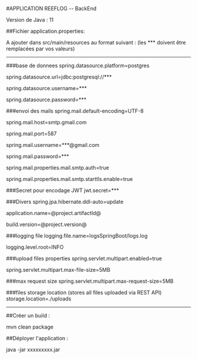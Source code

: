 #APPLICATION REEFLOG -- BackEnd

Version de Java : 11

##Fichier application.properties:

A ajouter dans src/main/resources au format suivant  : (les *** doivent être remplacées par vos valeurs)

********
###base de donnees
spring.datasource.platform=postgres

spring.datasource.url=jdbc:postgresql://***

spring.datasource.username=***

spring.datasource.password=***

###envoi des mails
spring.mail.default-encoding=UTF-8

spring.mail.host=smtp.gmail.com

spring.mail.port=587

spring.mail.username=***@gmail.com

spring.mail.password=***

spring.mail.properties.mail.smtp.auth=true

spring.mail.properties.mail.smtp.starttls.enable=true

###Secret pour encodage JWT
jwt.secret=***


###Divers
spring.jpa.hibernate.ddl-auto=update

application.name=@project.artifactId@

build.version=@project.version@

###logging file
logging.file.name=logsSpringBoot/logs.log

logging.level.root=INFO


###upload files properties
spring.servlet.multipart.enabled=true

spring.servlet.multipart.max-file-size=5MB

###max request size
spring.servlet.multipart.max-request-size=5MB

###files storage location (stores all files uploaded via REST API)
storage.location=./uploads

***

##Créer un build : 

mvn clean package

##Déployer l'application :

java -jar xxxxxxxxx.jar